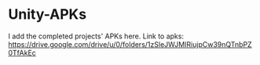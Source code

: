 # Unity-APKs
I add the completed projects' APKs here.
Link to apks: https://drive.google.com/drive/u/0/folders/1zSleJWJMIRiujpCw39nQTnbPZ0TfAkEc
